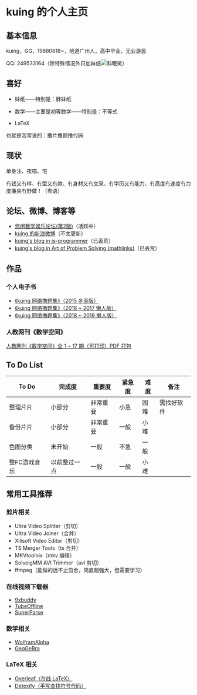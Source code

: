 # kuing 的个人主页

## 基本信息

kuing，GG，19880618~，地道广州人，高中毕业，无业游民

QQ: 249533164（除特殊情况外只加妹纸![斜眼笑](https://qzonestyle.gtimg.cn/qzone/em/e248.gif)）

## 喜好

- 妹纸——特别是：胖妹纸

- 数学——主要是初等数学——特别是：不等式

- LaTeX

也就是我常说的：撸片撸题撸代码

## 现状

单身汪、夜喵、宅

冇钱又冇样、冇型又冇款、冇身材又冇文采、冇学历又冇能力、冇高度冇速度冇力度兼夹冇野做！（粤语）

## 论坛、微博、博客等

- [悠闲数学娱乐论坛(第2版)](http://kuing.orzweb.net/index.php)（活跃中）
- [kuing 的新浪微博](https://weibo.com/kkkkuing)（不太更新）
- [kuing's blog in is-programmer](http://kuing.is-programmer.com)（已丢荒）
- [kuing's blog in Art of Problem Solving (mathlinks)](https://artofproblemsolving.com/community/c1826)（已丢荒）



## 作品

### 个人电子书

- [《kuing 网络撸题集》（2015 冬至版）](http://kuing.orzweb.net/viewthread.php?tid=3757)
- [《kuing 网络撸题集》（2016 ~ 2017 懒人版）](http://kuing.orzweb.net/viewthread.php?tid=5088)
- [《kuing 网络撸题集》（2018 ~ 2019 懒人版）](http://kuing.orzweb.net/viewthread.php?tid=6830)

### 人教网刊《数学空间》

[人教网刊《数学空间》全 1 ~ 17 期（可打印）PDF 打包](http://kuing.orzweb.net/viewthread.php?tid=6283&rpid=32416&ordertype=0&page=1#pid32416)

## To Do List

|  To Do  | 完成度 | 重要度 | 紧急度 | 难度 | 备注 | 
|  ----  | ----  | ----  | ----  | ----  | ----  |
| 整理片片 | 小部分 | 非常重要 | 小急 | 困难 | 需找好软件 |
| 备份片片 | 小部分 | 非常重要 | 一般 | 小难 |  |
| 色图分类 | 未开始 | 一般     | 不急 | 一般 |  |
| 整FC游戏音乐 | 以前整过一点 | 一般 | 一般 | 小难 |  |

## 常用工具推荐

### 剪片相关

- Ultra Video Splitter（剪切）
- Ultra Video Joiner（合并）
- Xilisoft Video Editor（剪切）
- TS Merger Tools（ts 合并）
- MKVtoolnix（mkv 编辑）
- SolveigMM AVI Trimmer（avi 剪切）
- ffmpeg（能做的远不止剪合，简直超强大，但需要学习）

### 在线视频下载器

- [9xbuddy](https://9xbuddy.com)
- [TubeOffline](https://www.tubeoffline.com)
- [SuperParse](https://superparse.com)

### 数学相关

- [WolframAlpha](https://www.wolframalpha.com)
- [GeoGeBra](https://www.geogebra.org)

### LaTeX 相关

- [Overleaf（在线 LaTeX）](https://www.overleaf.com)
- [Detexify（手写查找符号代码）](http://detexify.kirelabs.org/classify.html)

<!--

## Welcome to GitHub Pages

You can use the [editor on GitHub](https://github.com/kuingggg/kuingggg.github.io/edit/master/index.md) to maintain and preview the content for your website in Markdown files.

Whenever you commit to this repository, GitHub Pages will run [Jekyll](https://jekyllrb.com/) to rebuild the pages in your site, from the content in your Markdown files.

### Markdown

Markdown is a lightweight and easy-to-use syntax for styling your writing. It includes conventions for

```markdown
Syntax highlighted code block

# Header 1
## Header 2
### Header 3

- Bulleted
- List

1. Numbered
2. List

**Bold** and _Italic_ and `Code` text

[Link](url) and ![Image](src)
```

For more details see [GitHub Flavored Markdown](https://guides.github.com/features/mastering-markdown/).

### Jekyll Themes

Your Pages site will use the layout and styles from the Jekyll theme you have selected in your [repository settings](https://github.com/kuingggg/kuingggg.github.io/settings). The name of this theme is saved in the Jekyll `_config.yml` configuration file.

### Support or Contact

Having trouble with Pages? Check out our [documentation](https://help.github.com/categories/github-pages-basics/) or [contact support](https://github.com/contact) and we’ll help you sort it out.

-->
